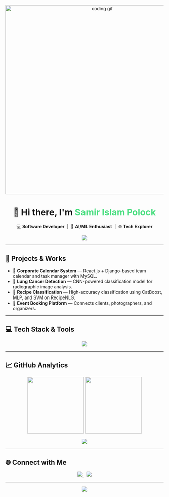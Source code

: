 <p align="center">
  <img src="https://media.giphy.com/media/L1R1tvI9svkIWwpVYr/giphy.gif" width="600" alt="coding gif"/>
</p>

<h1 align="center">👋 Hi there, I'm <span style="color:#4ade80;">Samir Islam Polock</span></h1>

<p align="center">
  💻 <strong>Software Developer</strong> &nbsp;|&nbsp; 🔬 <strong>AI/ML Enthusiast</strong> &nbsp;|&nbsp; 🌐 <strong>Tech Explorer</strong>
</p>

<p align="center">
  <img src="https://readme-typing-svg.herokuapp.com?font=Fira+Code&size=22&duration=3000&pause=1000&color=38BDF8&center=true&vCenter=true&width=500&lines=Building+useful+software...;Exploring+AI+%26+ML...;Always+learning+new+tech!" />
</p>

---

## 🚀 Projects & Works

- 🔹 **Corporate Calendar System** — React.js + Django-based team calendar and task manager with MySQL.
- 🔹 **Lung Cancer Detection** — CNN-powered classification model for radiographic image analysis.
- 🔹 **Recipe Classification** — High-accuracy classification using CatBoost, MLP, and SVM on RecipeNLG.
- 🔹 **Event Booking Platform** — Connects clients, photographers, and organizers.

---

## 💻 Tech Stack & Tools

<p align="center">
  <img src="https://skillicons.dev/icons?i=python,django,react,js,html,css,mysql,git,csharp,dotnet,tensorflow,mssql,java" />
</p>

---

## 📈 GitHub Analytics

<p align="center">
  <img src="https://github-readme-stats.vercel.app/api?username=polockprog2&show_icons=true&theme=gruvbox&hide_border=true&include_all_commits=true&count_private=true" height="180px"/>
  <img src="https://github-readme-stats.vercel.app/api/top-langs/?username=polockprog2&layout=compact&theme=gruvbox&hide_border=true" height="180px"/>
</p>

<p align="center">
  <img src="https://github-profile-summary-cards.vercel.app/api/cards/profile-details?username=polockprog2&theme=tokyonight" />
</p>

---

## 🌐 Connect with Me

<p align="center">
  <a href="https://www.linkedin.com/in/samir-islam-polock-5a304a238" target="_blank">
    <img src="https://img.shields.io/badge/LinkedIn-0A66C2?style=for-the-badge&logo=linkedin&logoColor=white"/>
  </a>
  &nbsp;
  <a href="mailto:samirislampolock18@gmail.com">
    <img src="https://img.shields.io/badge/Gmail-D14836?style=for-the-badge&logo=gmail&logoColor=white"/>
  </a>
</p>

---

<p align="center">
  <img src="https://capsule-render.vercel.app/api?type=waving&color=gradient&height=100&section=footer"/>
</p>

